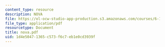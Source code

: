 ```yaml
---
content_type: resource
description: NOVA
file: https://ol-ocw-studio-app-production.s3.amazonaws.com/courses/6-111-introductory-digital-systems-laboratory-fall-2002/1d4e50471365c573f6c7eb1e0cd3939f_nova.pdf
file_type: application/pdf
resourcetype: Document
title: nova.pdf
uid: 1d4e5047-1365-c573-f6c7-eb1e0cd3939f
---
```

